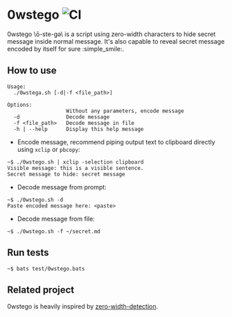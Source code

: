 # 0wstego ![CI](https://github.com/KevCui/0wstego/workflows/CI/badge.svg)

0wstego \ō-ste-gə\ is a script using zero-width characters to hide secret message inside normal message. It's also capable to reveal secret message encoded by itself for sure :simple_smile:.

## How to use

```
Usage:
  ./0wstega.sh [-d|-f <file_path>]

Options:
                   Without any parameters, encode message
  -d               Decode message
  -f <file_path>   Decode message in file
  -h | --help      Display this help message
```

- Encode message, recommend piping output text to clipboard directly using `xclip` or `pbcopy`:

```
~$ ./0wstego.sh | xclip -selection clipboard
Visible message: this is a visible sentence.
Secret message to hide: secret message
```

- Decode message from prompt:

```
~$ ./0wstego.sh -d
Paste encoded message here: <paste>
```

- Decode message from file:

```
~$ ./0wstego.sh -f ~/secret.md
```

## Run tests

```
~$ bats test/0wstego.bats
```

## Related project

0wstego is heavily inspired by [zero-width-detection](https://github.com/umpox/zero-width-detection).
